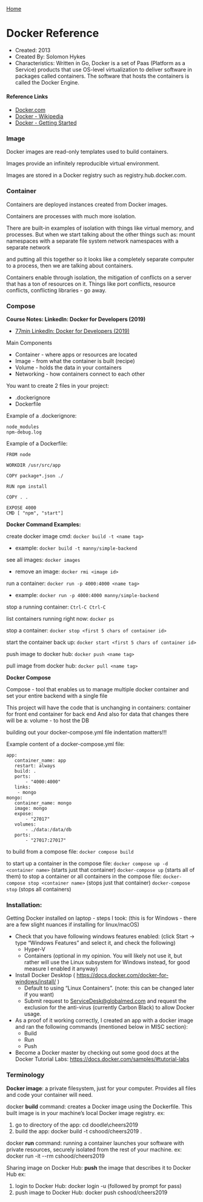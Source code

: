 [Home](../)

# Docker Reference

- Created: 2013
- Created By: Solomon Hykes
- Characteristics: Written in Go, Docker is a set of Paas (Platform as a Service) products that use OS-level virtualization to deliver software in packages called containers. The software that hosts the containers is called the Docker Engine.

#### Reference Links

- [Docker.com](https://www.docker.com/)
- [Docker - Wikipedia](<https://en.wikipedia.org/wiki/Docker_(software)>)
- [Docker - Getting Started](https://www.docker.com/get-started)

### Image

Docker images are read-only templates used to build containers.

Images provide an infinitely reproducible virtual environment.

Images are stored in a Docker registry such as registry.hub.docker.com.

### Container

Containers are deployed instances created from Docker images.

Containers are processes with much more isolation.

There are built-in examples of isolation with things like virtual memory, and processes. But when we start talking about the other things such as:
mount namespaces with a separate file system
network namespaces with a separate network

and putting all this together so it looks like a completely separate computer to a process, then we are talking about containers.

Containers enable through isolation, the mitigation of conflicts on a server that has a ton of resources on it. Things like port conflicts, resource conflicts, conflicting libraries - go away.

### Compose

**Course Notes: LinkedIn: Docker for Developers (2019)**

- [77min LinkedIn: Docker for Developers (2019)](https://www.linkedin.com/learning/docker-for-developers-2/)

Main Components

- Container - where apps or resources are located
- Image - from what the container is built (recipe)
- Volume - holds the data in your containers
- Networking - how containers connect to each other

You want to create 2 files in your project:

- .dockerignore
- Dockerfile

Example of a .dockerignore:

```
node_modules
npm-debug.log
```

Example of a Dockerfile:

```
FROM node

WORKDIR /usr/src/app

COPY package*.json ./

RUN npm install

COPY . .

EXPOSE 4000
CMD [ "npm", "start"]
```

**Docker Command Examples:**

create docker image cmd: `docker build -t <name tag>`

- example: `docker build -t manny/simple-backend`

see all images: `docker images`

- remove an image: `docker rmi <image id>`

run a container: `docker run -p 4000:4000 <name tag>`

- example: `docker run -p 4000:4000 manny/simple-backend`

stop a running container: `Ctrl-C Ctrl-C`

list containers running right now: `docker ps`

stop a container: `docker stop <first 5 chars of container id>`

start the container back up: `docker start <first 5 chars of container id>`

push image to docker hub: `docker push <name tag>`

pull image from docker hub: `docker pull <name tag>`

**Docker Compose**

Compose - tool that enables us to manage multiple docker container and set your entire backend with a single file

This project will have the code that is unchanging in containers:
container for front end
container for back end
And also for data that changes there will be a:
volume - to host the DB

building out your docker-compose.yml file
indentation matters!!!

Example content of a docker-compose.yml file:

```
app:
   container_name: app
   restart: always
   build: .
   ports:
       - "4000:4000"
   links:
    - mongo
mongo:
   container_name: mongo
   image: mongo
   expose:
       - "27017"
   volumes:
       - ./data:/data/db
   ports:
       - "27017:27017"

```

to build from a compose file: `docker compose build`

to start up a container in the compose file:
`docker compose up -d <container name>` (starts just that container)
`docker-compose up` (starts all of them)
to stop a container or all containers in the compose file:
`docker-compose stop <container name>` (stops just that container)
`docker-compose stop` (stops all containers)

### Installation:

Getting Docker installed on laptop - steps I took: (this is for Windows - there are a few slight nuances if installing for linux/macOS)

- Check that you have following windows features enabled: (click Start -> type “Windows Features” and select it, and check the following)
  - Hyper-V
  - Containers (optional in my opinion. You will likely not use it, but rather will use the Linux subsystem for Windows instead, for good measure I enabled it anyway)
- Install Docker Desktop ( https://docs.docker.com/docker-for-windows/install/ )
  - Default to using “Linux Containers”. (note: this can be changed later if you want)
  - Submit request to ServiceDesk@globalmed.com and request the exclusion for the anti-virus (currently Carbon Black) to allow Docker usage.
- As a proof of it working correctly, I created an app with a docker image and ran the following commands (mentioned below in MISC section):
  - Build
  - Run
  - Push
- Become a Docker master by checking out some good docs at the Docker Tutorial Labs: https://docs.docker.com/samples/#tutorial-labs

### Terminology

**Docker image**: a private filesystem, just for your computer. Provides all files and code your container will need.

docker **build** command: creates a Docker image using the Dockerfile. This built image is in your machine’s local Docker image registry.
ex:

1. go to directory of the app: cd doodle\cheers2019
2. build the app: docker build -t cshood/cheers2019 .

docker **run** command: running a container launches your software with private resources, securely isolated from the rest of your machine.
ex: docker run -it --rm cshood/cheers2019

Sharing image on Docker Hub: **push** the image that describes it to Docker Hub
ex:

1. login to Docker Hub: docker login -u <username> (followed by prompt for pass)
2. push image to Docker Hub: docker push cshood/cheers2019

